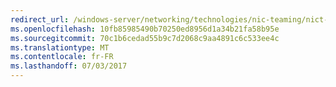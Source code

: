 ```yaml
---
redirect_url: /windows-server/networking/technologies/nic-teaming/nict-vms
ms.openlocfilehash: 10fb85985490b70250ed8956d1a34b21fa58b95e
ms.sourcegitcommit: 70c1b6cedad55b9c7d2068c9aa4891c6c533ee4c
ms.translationtype: MT
ms.contentlocale: fr-FR
ms.lasthandoff: 07/03/2017
---
```

